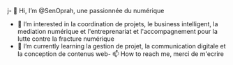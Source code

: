 j- 👋 Hi, I’m @SenOprah, une passionnée  du numérique
- 👀 I’m interested in la coordination de projets, le business intelligent, la mediation numérique et l'entreprenariat et l'accompagnement pour la lutte contre la fracture numérique
- 🌱 I’m currently learning  la gestion de projet, la communication digitale et la conception de contenus web- 📫 How to reach me, merci de m'ecrire 

<!---
SenOprah/SenOprah is a ✨ special ✨ repository because its `README.md` (this file) appears on your GitHub profile.
You can click the Preview link to take a look at your changes.l
--->
